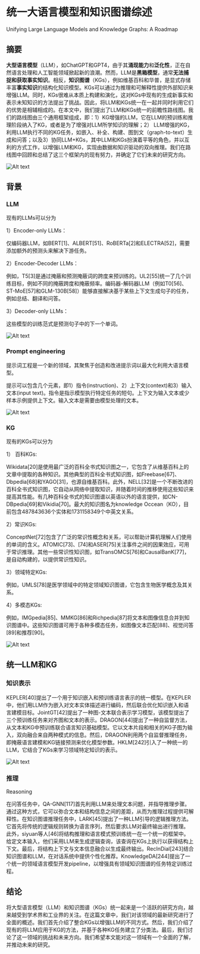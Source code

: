 # 统一大语言模型和知识图谱综述

Unifying Large Language Models and Knowledge Graphs: A Roadmap

## 摘要

**大型语言模型**（LLM），如ChatGPT和GPT4，由于其**涌现能力**和**泛化性**，正在自然语言处理和人工智能领域掀起新的浪潮。然而，LLM是**黑箱模型**，通常**无法捕捉和获取事实知识**。相反，**知识图谱**（KGs），例如维基百科和华普，是显式存储丰富**事实知识**的结构化知识模型。KGs可以通过为推理和可解释性提供外部知识来增强LLM。同时，KGs很难从本质上构建和演化，这对KGs中现有的生成新事实和表示未知知识的方法提出了挑战。因此，将LLM和KGs统一在一起并同时利用它们的优势是相辅相成的。在本文中，我们提出了LLM和KGs统一的前瞻性路线图。我们的路线图由三个通用框架组成，即：1）KG增强的LLM，它在LLM的预训练和推理阶段纳入了KG，或者是为了增强对LLM所学知识的理解；2） LLM增强的KG，利用LLM执行不同的KG任务，如嵌入、补全、构建、图到文（graph-to-text）生成和问答；以及3）协同LLM+KGs，其中LLM和KGs扮演着平等的角色，并以互利的方式工作，以增强LLM和KG，实现由数据和知识驱动的双向推理。我们在路线图中回顾和总结了这三个框架内的现有努力，并确定了它们未来的研究方向。

![Alt text](_img/unify-fig1.png)

## 背景

### LLM

现有的LLMs可以分为

1）Encoder-only LLMs：

仅编码器LLM，如BERT[1]、ALBERT[51]、RoBERTa[2]和ELECTRA[52]，需要添加额外的预测头来解决下游任务。

2）Encoder-Decoder LLMs：

例如，T5[3]是通过掩蔽和预测掩蔽词的跨度来预训练的。UL2[55]统一了几个训练目标，例如不同的掩蔽跨度和掩蔽频率。编码器-解码器LLM（例如T0[56]、ST-MoE[57]和GLM-130B[58]）能够直接解决基于某些上下文生成句子的任务，例如总结、翻译和问答。

3）Decoder-only LLMs：

这些模型的训练范式是预测句子中的下一个单词。

![Alt text](_img/unify-fig2.png)

### Prompt engineering

提示词工程是一个新的领域，其聚焦于创造和改进提示词以最大化利用大语言模型。

提示可以包含几个元素，即1）指令(instruction)、2）上下文(context)和3）输入文本(input text)。指令是指示模型执行特定任务的短句。上下文为输入文本或少样本示例提供上下文。输入文本是需要由模型处理的文本。

![Alt text](_img/unify-fig4.png)

### KG

现有的KGs可以分为

1） 百科KGs:

Wikidata[20]是使用最广泛的百科全书式知识图之一，它包含了从维基百科上的文章中提取的各种知识。其他典型的百科全书式知识图，如Freebase[67]、Dbpedia[68]和YAGO[31]，也源自维基百科。此外，NELL[32]是一个不断改进的百科全书式知识图，它自动从网络中提取知识，并随着时间的推移使用这些知识来提高其性能。有几种百科全书式的知识图谱以英语以外的语言提供，如CN-DBpedia[69]和Vikidia[70]。最大的知识图名为knowledge Occean（KO），目前包含487843636个实体和1731158349个中英文关系。

2）常识KGs:

ConceptNet[72]包含了广泛的常识性概念和关系，可以帮助计算机理解人们使用的单词的含义。ATOMIC[73]、[74]和ASER[75]关注事件之间的因果效应，可用于常识推理。其他一些常识性知识图，如TransOMCS[76]和CausalBanK[77]，是自动构建的，以提供常识性知识。

3）领域特定KGs:

例如，UMLS[78]是医学领域中的特定领域知识图谱，它包含生物医学概念及其关系。

4）多模态KGs:

例如，IMGpedia[85]、MMKG[86]和Richpedia[87]将文本和图像信息合并到知识图谱中。这些知识图谱可用于各种多模态任务，如图像文本匹配[88]、视觉问答[89]和推荐[90]。

![Alt text](_img/unify-fig5.png)

## 统一LLM和KG

### 知识表示

KEPLER[40]提出了一个用于知识嵌入和预训练语言表示的统一模型。在KEPLER中，他们用LLM作为嵌入对文本实体描述进行编码，然后联合优化知识嵌入和语言建模目标。JointGT[42]提出了一种图-文本联合表示学习模型，该模型提出了三个预训练任务来对齐图和文本的表示。DRAGON[44]提出了一种自监督方法，从文本和KG中预训练联合语言知识基础模型。它以文本片段和相关的KG子图为输入，双向融合来自两种模式的信息。然后，DRAGON利用两个自监督推理任务，即掩蔽语言建模和KG链接预测来优化模型参数。HKLM[242]引入了一种统一的LLM，它结合了KGs来学习领域特定知识的表示。

![Alt text](_img/unify-fig25.png)

### 推理

Reasoning

在问答任务中，QA-GNN[117]首先利用LLM来处理文本问题，并指导推理步骤。通过这种方式，它可以弥合文本和结构信息之间的差距，从而为推理过程提供可解释性。在知识图谱推理任务中，LARK[45]提出了一种LLM引导的逻辑推理方法。它首先将传统的逻辑规则转换为语言序列，然后要求LLM对最终输出进行推理。此外，siyuan等人[46]将结构推理和语言模式预训练统一在一个统一的框架中。给定文本输入，他们采用LLM来生成逻辑查询，该查询在KGs上执行以获得结构上下文。最后，将结构上下文与文本信息融合以生成最终输出。RecInDial[243]结合知识图谱和LLM，在对话系统中提供个性化推荐。KnowledgeDA[244]提出了一个统一的领域语言模型开发pipeline，以增强具有领域知识图谱的任务特定训练过程。

## 结论

将大型语言模型（LLM）和知识图谱（KGs）统一起来是一个活跃的研究方向，越来越受到学术界和工业界的关注。在这篇文章中，我们对该领域的最新研究进行了全面的概述。我们首先介绍了整合KGs以增强LLM的不同方式。然后，我们介绍了现有的将LLM应用于KG的方法，并基于各种KG任务建立了分类法。最后，我们讨论了这一领域的挑战和未来方向。我们希望本文能对这一领域有一个全面的了解，并推动未来的研究。